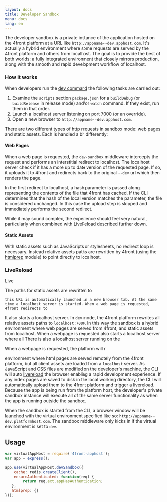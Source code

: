 ```yaml
---
layout: docs
title: Developer Sandbox
menu: docs
lang: en
---
```


The developer sandbox is a private instance of the application hosted on the 4front platform at a URL like `http://appname--dev.apphost.com`. It's actually a hybrid environment where some requests are served by the 4front platform and others from localhost. The goal is to provide the best of both worlds: a fully integrated environment that closely mirrors production, along with the smooth and rapid development workflow of localhost.

### How it works
When developers run the [dev command](/docs/cli#dev) the following tasks are carried out:
1) Examine the `scripts` section `package.json` for a `buildDebug` (or `buildRelease` in release mode) and/or `watch` command. If they exist, run them in that order.
2) Launch a localhost server listening on port 7000 (or an override).
3) Open a new browser to `http://appname--dev.apphost.com`.

There are two different types of http requests in sandbox mode: web pages and static assets. Each is handled a bit differently:

#### Web Pages
When a web page is requested, the `dev-sandbox` middleware intercepts the request and performs an interstitial redirect to localhost. The localhost server check if it has a more up to date version of the requested page. If so, it uploads it to 4front and redirects back to the original `--dev` url which then renders the page.

In the first redirect to localhost, a hash parameter is passed along representing the contents of the file that 4front has cached. If the CLI determines that the hash of the local version matches the parameter, the file is considered unchanged. In this case the upload step is skipped and immediately performs the second redirect.

While it may sound complex, the experience should feel very natural, particularly when combined with LiveReload described further down.

#### Static Assets
With static assets such as JavaScripts or stylesheets, no redirect loop is necessary. Instead relative assets paths are rewritten by 4front (using the [htmlprep](https://github.com/4front/htmlprep) module) to point directly to localhost. 

### LiveReload
Live


The paths for static assets are rewritten to

 	this URL is automatically launched in a new browser tab. At the same time a localhost server is started. When a web page is requested, 4front redirects to

It also starts a localhost server.  In `dev` mode, the 4front platform rewrites all relative assets paths to `localhost:7000`. In this way the sandbox is a hybrid environment where web pages are served from 4front, and static assets from localhost. When a webpage is requested  also starts a localhost server where all  There is also a localhost server running on the

When a webpage is requested, the platform will r

 environment where html pages are served remotely from the 4front platform, but all client assets are loaded from a `localhost` server. As JavaScript and CSS files are modified on the developer's machine, the CLI will auto [livereload](http://livereload.com/) the browser enabling a rapid development experience. If any index pages are saved to disk in the local working directory, the CLI will automatically upload them to the 4front platform and trigger a livereload. Because the app is being run from the platform host, the developer's private sandbox instance will execute all of the same server functionality as when the app is running outside the sandbox.

When the sandbox is started from the CLI, a browser window will be launched with the virtual environment specified like so: `http://appname--dev.platformhost.com`. The sandbox middleware only kicks in if the virtual environment is set to `dev`.

## Usage

~~~js
var virtualAppHost = require('4front-apphost');
var app = express();

app.use(virtualAppHost.devSandbox({
	cache: redis.createClient(),
   	ensureAuthenticated: function(req) {
   		return req.ext.appHasAuthentication;
   },
   htmlprep: {}
}));
~~~
